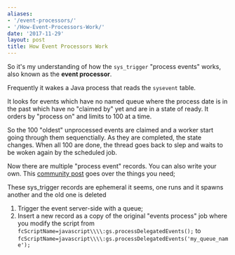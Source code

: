 ```yaml
---
aliases:
- '/event-processors/'
- '/How-Event-Processors-Work/'
date: '2017-11-29'
layout: post
title: How Event Processors Work
---
```


So it's my understanding of how the `sys_trigger` "process events"
works, also known as the **event processor**.

Frequently it wakes a Java process that reads the `sysevent` table.

It looks for events which have no named queue where the process date is
in the past which have no "claimed by" yet and are in a state of ready.
It orders by "process on" and limits to 100 at a time.

So the 100 "oldest" unprocessed events are claimed and a worker start
going through them sequenctially. As they are completed, the state
changes. When all 100 are done, the thread goes back to slep and waits
to be woken again by the scheduled job.

Now there are multiple "process event" records. You can also write your
own. This [community
post](https://community.servicenow.com/community?id=community_question&sys_id=db344b29dbd8dbc01dcaf3231f9619b4#874843)
goes over the things you need;

These sys\_trigger records are ephemeral it seems, one runs and it
spawns another and the old one is deleted

1.  Trigger the event server-side with a queue;
2.  Insert a new record as a copy of the original "events process" job
    where you modify the script from
    `fcScriptName=javascript\\\\:gs.processDelegatedEvents();` to
    `fcScriptName=javascript\\\\:gs.processDelegatedEvents('my_queue_name');`

